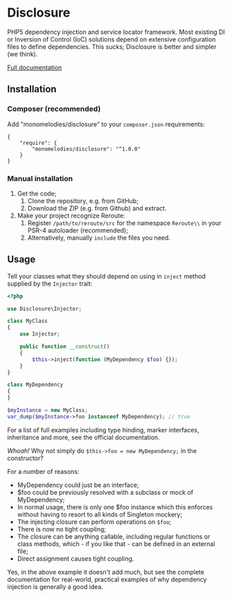 # Disclosure
PHP5 dependency injection and service locator framework.
Most existing DI or Inversion of Control (IoC) solutions depend on extensive
configuration files to define dependencies. This sucks; Disclosure is better
and simpler (we think).

[Full documentation](http://disclosure.monomelodies.nl/docs/)

## Installation

### Composer (recommended)
Add "monomelodies/disclosure" to your `composer.json` requirements:

    {
        "require": {
            "monomelodies/disclosure": "^1.0.0"
        }
    }

### Manual installation
1. Get the code;
    1. Clone the repository, e.g. from GitHub;
    2. Download the ZIP (e.g. from Github) and extract.
2. Make your project recognize Reroute:
    1. Register `/path/to/reroute/src` for the namespace `Reroute\\` in your
       PSR-4 autoloader (recommended);
    2. Alternatively, manually `include` the files you need.

## Usage
Tell your classes what they should depend on using in `inject` method supplied
by the `Injector` trait:

```php
<?php

use Disclosure\Injector;

class MyClass
{
    use Injector;

    public function __construct()
    {
        $this->inject(function (MyDependency $foo) {});
    }
}

class MyDependency
{
}

$myInstance = new MyClass;
var_dump($myInstance->foo instanceof MyDependency); // true

```

For a list of full examples including type hinding, marker interfaces,
inheritance and more, see the official documentation.

_Whoah!_ Why not simply do `$this->foo = new MyDependency;` in the constructor?

For a number of reasons:

- MyDependency could just be an interface;
- $foo could be previously resolved with a subclass or mock of MyDependency;
- In normal usage, there is only one $foo instance which this enforces without
    having to resort to all kinds of Singleton mockery;
- The injecting closure can perform operations on `$foo`;
- There is now no tight coupling;
- The closure can be anything callable, including regular functions or class
    methods, which - if you like that - can be defined in an external file;
- Direct assignment causes tight coupling.

Yes, in the above example it doesn't add much, but see the complete
documentation for real-world, practical examples of why dependency injection
is generally a good idea.

